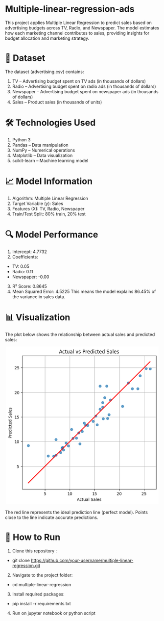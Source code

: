 # Multiple-linear-regression-ads
This project applies Multiple Linear Regression to predict sales based on advertising budgets across TV, Radio, and Newspaper. The model estimates how each marketing channel contributes to sales, providing insights for budget allocation and marketing strategy.

# 📂 Dataset
The dataset (advertising.csv) contains:
1. TV – Advertising budget spent on TV ads (in thousands of dollars)
2. Radio – Advertising budget spent on radio ads (in thousands of dollars)
3. Newspaper – Advertising budget spent on newspaper ads (in thousands of dollars)
4. Sales – Product sales (in thousands of units)

# 🛠️ Technologies Used
1. Python 3
2. Pandas – Data manipulation
3. NumPy – Numerical operations
4. Matplotlib – Data visualization
5. scikit-learn – Machine learning model

# 📈 Model Information
1. Algorithm: Multiple Linear Regression
2. Target Variable (y): Sales
3. Features (X): TV, Radio, Newspaper
4. Train/Test Split: 80% train, 20% test

# 🔍 Model Performance
1. Intercept: 4.7732
2. Coefficients:
- TV: 0.05
- Radio: 0.11
- Newspaper: -0.00
3. R² Score: 0.8645
4. Mean Squared Error: 4.5225
 This means the model explains 86.45% of the variance in sales data.

# 📊 Visualization
The plot below shows the relationship between actual sales and predicted sales:
<p align="center">
  <img src="figures/plot.png" width="500">
</p>

The red line represents the ideal prediction line (perfect model).
Points close to the line indicate accurate predictions.

# 🚀 How to Run
1. Clone this repository :
- git clone https://github.com/your-username/multiple-linear-regression.git
2. Navigate to the project folder:
- cd multiple-linear-regression
3. Install required packages:
- pip install -r requirements.txt
4. Run on jupyter notebook or python script
